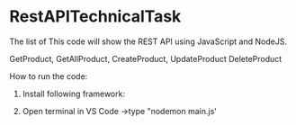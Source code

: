 # RestAPITechnicalTask



The list of 
This code will show the REST API using JavaScript and NodeJS.

GetProduct,
GetAllProduct,
CreateProduct,
UpdateProduct 
DeleteProduct

How to run the code:
1) Install following framework:
   
2) Open terminal in VS Code ->type "nodemon main.js'

